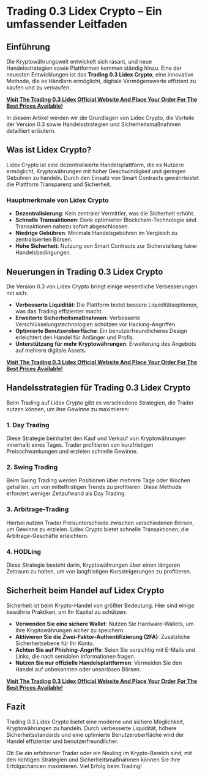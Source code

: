 # Trading 0.3 Lidex Crypto – Ein umfassender Leitfaden

## Einführung
Die Kryptowährungswelt entwickelt sich rasant, und neue Handelsstrategien sowie Plattformen kommen ständig hinzu. Eine der neuesten Entwicklungen ist das **Trading 0.3 Lidex Crypto**, eine innovative Methode, die es Händlern ermöglicht, digitale Vermögenswerte effizient zu kaufen und zu verkaufen. 

**[Visit The Trading 0.3 Lidex Official Website And Place Your Order For The Best Prices Available!](https://mydealsjunction.info/trading03lidex)**

In diesem Artikel werden wir die Grundlagen von Lidex Crypto, die Vorteile der Version 0.3 sowie Handelsstrategien und Sicherheitsmaßnahmen detailliert erläutern.

## Was ist Lidex Crypto?
Lidex Crypto ist eine dezentralisierte Handelsplattform, die es Nutzern ermöglicht, Kryptowährungen mit hoher Geschwindigkeit und geringen Gebühren zu handeln. Durch den Einsatz von Smart Contracts gewährleistet die Plattform Transparenz und Sicherheit.

### Hauptmerkmale von Lidex Crypto
- **Dezentralisierung**: Kein zentraler Vermittler, was die Sicherheit erhöht.
- **Schnelle Transaktionen**: Dank optimierter Blockchain-Technologie sind Transaktionen nahezu sofort abgeschlossen.
- **Niedrige Gebühren**: Minimale Handelsgebühren im Vergleich zu zentralisierten Börsen.
- **Hohe Sicherheit**: Nutzung von Smart Contracts zur Sicherstellung fairer Handelsbedingungen.

## Neuerungen in Trading 0.3 Lidex Crypto
Die Version 0.3 von Lidex Crypto bringt einige wesentliche Verbesserungen mit sich:
- **Verbesserte Liquidität**: Die Plattform bietet bessere Liquiditätsoptionen, was das Trading effizienter macht.
- **Erweiterte Sicherheitsmaßnahmen**: Verbesserte Verschlüsselungstechnologien schützen vor Hacking-Angriffen.
- **Optimierte Benutzeroberfläche**: Ein benutzerfreundlicheres Design erleichtert den Handel für Anfänger und Profis.
- **Unterstützung für mehr Kryptowährungen**: Erweiterung des Angebots auf mehrere digitale Assets.

**[Visit The Trading 0.3 Lidex Official Website And Place Your Order For The Best Prices Available!](https://mydealsjunction.info/trading03lidex)**

## Handelsstrategien für Trading 0.3 Lidex Crypto
Beim Trading auf Lidex Crypto gibt es verschiedene Strategien, die Trader nutzen können, um ihre Gewinne zu maximieren:

### 1. Day Trading
Diese Strategie beinhaltet den Kauf und Verkauf von Kryptowährungen innerhalb eines Tages. Trader profitieren von kurzfristigen Preisschwankungen und erzielen schnelle Gewinne.

### 2. Swing Trading
Beim Swing Trading werden Positionen über mehrere Tage oder Wochen gehalten, um von mittelfristigen Trends zu profitieren. Diese Methode erfordert weniger Zeitaufwand als Day Trading.

### 3. Arbitrage-Trading
Hierbei nutzen Trader Preisunterschiede zwischen verschiedenen Börsen, um Gewinne zu erzielen. Lidex Crypto bietet schnelle Transaktionen, die Arbitrage-Geschäfte erleichtern.

### 4. HODLing
Diese Strategie besteht darin, Kryptowährungen über einen längeren Zeitraum zu halten, um von langfristigen Kurssteigerungen zu profitieren.

## Sicherheit beim Handel auf Lidex Crypto
Sicherheit ist beim Krypto-Handel von größter Bedeutung. Hier sind einige bewährte Praktiken, um Ihr Kapital zu schützen:

- **Verwenden Sie eine sichere Wallet**: Nutzen Sie Hardware-Wallets, um Ihre Kryptowährungen sicher zu speichern.
- **Aktivieren Sie die Zwei-Faktor-Authentifizierung (2FA)**: Zusätzliche Sicherheitsebene für Ihr Konto.
- **Achten Sie auf Phishing-Angriffe**: Seien Sie vorsichtig mit E-Mails und Links, die nach sensiblen Informationen fragen.
- **Nutzen Sie nur offizielle Handelsplattformen**: Vermeiden Sie den Handel auf unbekannten oder unseriösen Börsen.

**[Visit The Trading 0.3 Lidex Official Website And Place Your Order For The Best Prices Available!](https://mydealsjunction.info/trading03lidex)**

## Fazit
Trading 0.3 Lidex Crypto bietet eine moderne und sichere Möglichkeit, Kryptowährungen zu handeln. Durch verbesserte Liquidität, höhere Sicherheitsstandards und eine optimierte Benutzeroberfläche wird der Handel effizienter und benutzerfreundlicher. 

Ob Sie ein erfahrener Trader oder ein Neuling im Krypto-Bereich sind, mit den richtigen Strategien und Sicherheitsmaßnahmen können Sie Ihre Erfolgschancen maximieren. Viel Erfolg beim Trading!
